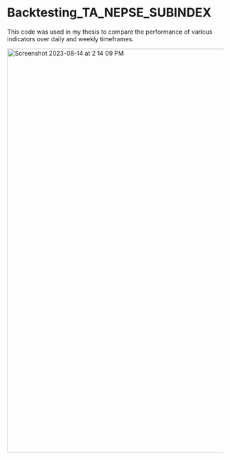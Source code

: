 # Backtesting_TA_NEPSE_SUBINDEX
This code was used in my thesis to compare the performance of various indicators over daily and weekly timeframes.

<img width="940" alt="Screenshot 2023-08-14 at 2 14 09 PM" src="https://github.com/icarussfalls/Backtesting_TA_NEPSE_SUBINDEX/assets/109421980/2b08b721-7f3e-49e7-85e3-bf48d98a2b87">

